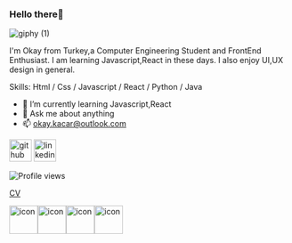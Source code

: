 ### Hello there👋  

![giphy (1)](https://user-images.githubusercontent.com/44809357/168667781-2ef2b43a-5cbe-48f4-b38b-7847ee805192.gif)


I'm Okay from Turkey,a Computer Engineering Student and FrontEnd Enthusiast. I am learning Javascript,React in these days. I also enjoy UI,UX design in general.

Skills: Html / Css / Javascript / React / Python / Java

- 🌱 I’m currently learning Javascript,React 
- 💬 Ask me about anything
- 📫 okay.kacar@outlook.com


[<img src='https://cdn.jsdelivr.net/npm/simple-icons@3.0.1/icons/github.svg' alt='github' height='40'>](https://github.com/okaykacar)  [<img src='https://cdn.jsdelivr.net/npm/simple-icons@3.0.1/icons/linkedin.svg' alt='linkedin' height='40'>](https://www.linkedin.com/in/okaykacar/)  

![Profile views](https://gpvc.arturio.dev/okaykacar) 


[CV](https://drive.google.com/file/d/1dc94Thy-7Et21st6ZDPE_tE1wtNikS6d/view?usp=sharing)



<div style="display: flex; align-items: flex-start;"><img src="https://techstack-generator.vercel.app/js-icon.svg" alt="icon" width="51" height="51" /><img src="https://techstack-generator.vercel.app/react-icon.svg" alt="icon" width="51" height="51" /><img src="https://techstack-generator.vercel.app/github-icon.svg" alt="icon" width="51" height="51" /><img src="https://techstack-generator.vercel.app/python-icon.svg" alt="icon" width="51" height="51" /></div>





<!--
**okaykacar/okaykacar** is a ✨ _special_ ✨ repository because its `README.md` (this file) appears on your GitHub profile.

Here are some ideas to get you started:

- 🔭 I’m currently working on ...
- 🌱 I’m currently learning ...
- 👯 I’m looking to collaborate on ...
- 🤔 I’m looking for help with ...
- 💬 Ask me about ...
- 📫 How to reach me: ...
- 😄 Pronouns: ...
- ⚡ Fun fact: ...
-->
